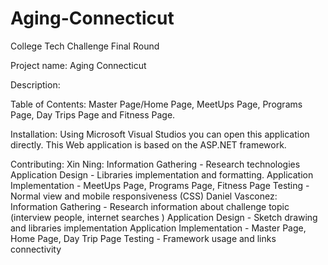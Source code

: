 # Aging-Connecticut
College Tech Challenge Final Round

Project name: Aging Connecticut

Description: 

Table of Contents: Master Page/Home Page, MeetUps Page, Programs Page, Day Trips Page and Fitness Page.

Installation: Using Microsoft Visual Studios you can open this application directly. This Web application is based on the ASP.NET framework.
 
Contributing:  Xin Ning:
                Information Gathering - Research technologies
                Application Design - Libraries implementation and formatting.
                Application Implementation - MeetUps Page, Programs Page, Fitness Page
                Testing - Normal view and mobile responsiveness (CSS)
               Daniel Vasconez:
                Information Gathering - Research information about challenge topic (interview people, internet searches ) 
                Application Design -  Sketch drawing and libraries implementation
                Application Implementation - Master Page, Home Page, Day Trip Page 
                Testing - Framework usage and links connectivity

 
